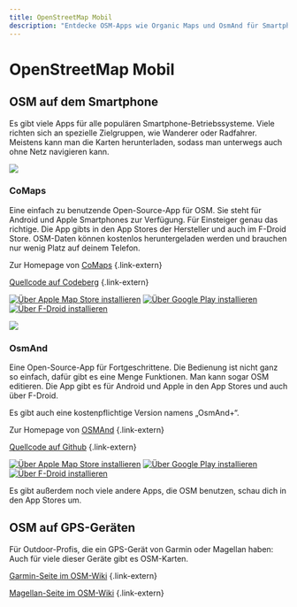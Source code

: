 ```yaml
---
title: OpenStreetMap Mobil
description: "Entdecke OSM-Apps wie Organic Maps und OsmAnd für Smartphone und GPS – mit Offline-Karten und Funktionen für Outdoor-Fans."
---
```


# OpenStreetMap Mobil

## OSM auf dem Smartphone

Es gibt viele Apps für alle populären Smartphone-Betriebssysteme. Viele richten
sich an spezielle Zielgruppen, wie Wanderer oder Radfahrer. Meistens kann man
die Karten herunterladen, sodass man unterwegs auch ohne Netz navigieren kann.

<div class="grid-container grid-container-500">
<div class="grid-box grid-box-app">
<img class="grid-box-app-left" src="comaps.webp"/>
<div class="grid-box-app-right">

<img class="logo" src="/img/logos/comaps.png" alt=""/>

### CoMaps

Eine einfach zu benutzende Open-Source-App für OSM. Sie steht für Android und
Apple Smartphones zur Verfügung. Für Einsteiger genau das richtige. Die App
gibts in den App Stores der Hersteller und auch im F-Droid Store. OSM-Daten
können kostenlos heruntergeladen werden und brauchen nur wenig Platz auf deinem
Telefon.

Zur Homepage von [CoMaps](https://comaps.app/)
{.link-extern}

[Quellcode auf Codeberg](https://codeberg.org/comaps)
{.link-extern}

[![Über Apple Map Store installieren](/img/appstores/apple-appstore.svg)](https://apps.apple.com/us/app/comaps/id6747180809)
[![Über Google Play installieren](/img/appstores/googleplay.svg)](https://play.google.com/store/apps/details?id=app.comaps.google&hl=de)
[![Über F-Droid installieren](/img/appstores/f-droid.svg)](https://f-droid.org/packages/app.comaps.fdroid/)

</div>
</div>
<div class="grid-box grid-box-app">
<img class="grid-box-app-left" src="osmand.jpg"/>
<div class="grid-box-app-right">

<img class="logo" src="/img/logos/osmand.png" alt=""/>

### OsmAnd

Eine Open-Source-App für Fortgeschrittene. Die Bedienung ist nicht ganz so
einfach, dafür gibt es eine Menge Funktionen. Man kann sogar OSM editieren. Die
App gibt es für Android und Apple in den App Stores und auch über F-Droid.

Es gibt auch eine kostenpflichtige Version namens „OsmAnd+“.

Zur Homepage von [OSMAnd](https://osmand.net/)
{.link-extern}

[Quellcode auf Github](https://github.com/osmandapp/Osmand)
{.link-extern}

[![Über Apple Map Store installieren](/img/appstores/apple-appstore.svg)](https://apps.apple.com/us/app/osmand-maps-travel-navigate/id934850257)
[![Über Google Play installieren](/img/appstores/googleplay.svg)](https://play.google.com/store/apps/details?id=net.osmand&hl=de)
[![Über F-Droid installieren](/img/appstores/f-droid.svg)](https://f-droid.org/de/packages/net.osmand.plus/)

</div>
</div>
</div>

Es gibt außerdem noch viele andere Apps, die OSM benutzen, schau dich in den
App Stores um.

## OSM auf GPS-Geräten

Für Outdoor-Profis, die ein GPS-Gerät von Garmin oder Magellan haben: Auch
für viele dieser Geräte gibt es OSM-Karten.

[Garmin-Seite im OSM-Wiki](https://wiki.openstreetmap.org/wiki/DE:Garmin)
{.link-extern}

[Magellan-Seite im OSM-Wiki](https://wiki.openstreetmap.org/wiki/Magellan)
{.link-extern}

